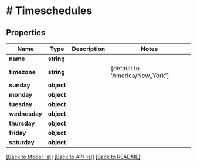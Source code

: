 # # Timeschedules

## Properties

Name | Type | Description | Notes
------------ | ------------- | ------------- | -------------
**name** | **string** |  |
**timezone** | **string** |  | [default to 'America/New_York']
**sunday** | **object** |  |
**monday** | **object** |  |
**tuesday** | **object** |  |
**wednesday** | **object** |  |
**thursday** | **object** |  |
**friday** | **object** |  |
**saturday** | **object** |  |

[[Back to Model list]](../../README.md#models) [[Back to API list]](../../README.md#endpoints) [[Back to README]](../../README.md)
